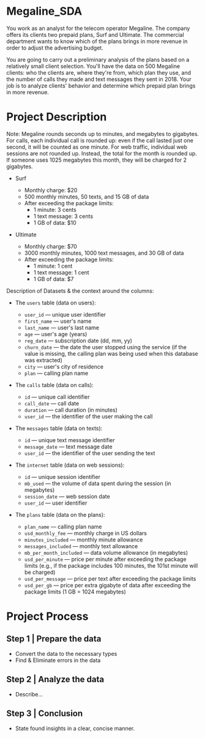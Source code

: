 # Megaline_SDA

You work as an analyst for the telecom operator Megaline. The company offers its clients two prepaid plans, Surf and Ultimate. The commercial department wants to know which of the plans brings in more revenue in order to adjust the advertising budget. 

You are going to carry out a preliminary analysis of the plans based on a relatively small client selection. You'll have the data on 500 Megaline clients: who the clients are, where they're from, which plan they use, and the number of calls they made and text messages they sent in 2018. Your job is to analyze clients' behavior and determine which prepaid plan brings in more revenue. 

# Project Description
Note: Megaline rounds seconds up to minutes, and megabytes to gigabytes. For calls, each individual call is rounded up: even if the call lasted just one second, it will be counted as one minute. For web traffic, individual web sessions are not rounded up. Instead, the total for the month is rounded up. If someone uses 1025 megabytes this month, they will be charged for 2 gigabytes.

* Surf
  * Monthly charge: $20
  * 500 monthly minutes, 50 texts, and 15 GB of data
  * After exceeding the package limits:
    * 1 minute: 3 cents
    * 1 text message: 3 cents
    * 1 GB of data: $10

* Ultimate
  * Monthly charge: $70
  * 3000 monthly minutes, 1000 text messages, and 30 GB of data
  * After exceeding the package limits:
    * 1 minute: 1 cent
    * 1 text message: 1 cent
    * 1 GB of data: $7


Description of Datasets & the context around the columns:
* The `users` table (data on users):
  * `user_id` — unique user identifier
  * `first_name` — user's name
  * `last_name` — user's last name
  * `age` — user's age (years)
  * `reg_date` — subscription date (dd, mm, yy)
  * `churn_date` — the date the user stopped using the service (if the value is missing, the calling plan was being used when this database was extracted)
  * `city` — user's city of residence
  * `plan` — calling plan name

* The `calls` table (data on calls):
  * `id` — unique call identifier
  * `call_date` — call date
  * `duration` — call duration (in minutes)
  * `user_id` — the identifier of the user making the call

* The `messages` table (data on texts):
  * `id` — unique text message identifier
  * `message_date` — text message date
  * `user_id` — the identifier of the user sending the text

* The `internet` table (data on web sessions):
  * `id` — unique session identifier
  * `mb_used` — the volume of data spent during the session (in megabytes)
  * `session_date` — web session date
  * `user_id` — user identifier

* The `plans` table (data on the plans):
  * `plan_name` — calling plan name
  * `usd_monthly_fee` — monthly charge in US dollars
  * `minutes_included` — monthly minute allowance
  * `messages_included` — monthly text allowance
  * `mb_per_month_included` — data volume allowance (in megabytes)
  * `usd_per_minute` — price per minute after exceeding the package limits (e.g., if the package includes 100 minutes, the 101st minute will be charged)
  * `usd_per_message` — price per text after exceeding the package limits
  * `usd_per_gb` — price per extra gigabyte of data after exceeding the package limits (1 GB = 1024 megabytes)

# Project Process

## Step 1 | Prepare the data
* Convert the data to the necessary types
* Find & Eliminate errors in the data
## Step 2 | Analyze the data
* Describe...
## Step 3 | Conclusion
* State found insights in a clear, concise manner.
